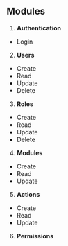 ## **Modules**

1. **Authentication**

- Login

2. **Users**

- Create
- Read
- Update
- Delete

3. **Roles**

- Create
- Read
- Update
- Delete

4. **Modules**

- Create
- Read
- Update

5. **Actions**

- Create
- Read
- Update

6. **Permissions**

